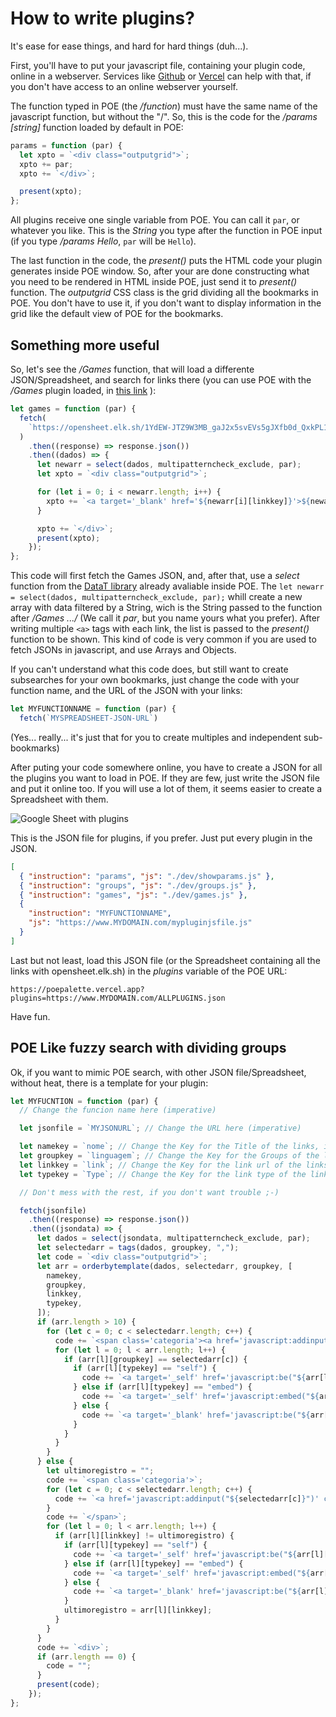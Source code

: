 # How to write plugins?

It's ease for ease things, and hard for hard things (duh...).

First, you'll have to put your javascript file, containing your plugin code, online in a webserver. Services like [Github](https://github.com) or [Vercel](https://www.vercel.app) can help with that, if you don't have access to an online webserver yourself.

The function typed in POE (the _/function_) must have the same name of the javascript function, but without the "/". So, this is the code for the _/params [string]_ function loaded by default in POE:

```js
params = function (par) {
  let xpto = `<div class="outputgrid">`;
  xpto += par;
  xpto += `</div>`;

  present(xpto);
};
```

All plugins receive one single variable from POE. You can call it `par`, or whatever you like. This is the _String_ you type after the function in POE input (if you type _/params Hello_, `par` will be `Hello`).

The last function in the code, the _present()_ puts the HTML code your plugin generates inside POE window. So, after your are done constructing what you need to be rendered in HTML inside POE, just send it to _present()_ function. The _outputgrid_ CSS class is the grid dividing all the bookmarks in POE. You don't have to use it, if you don't want to display information in the grid like the default view of POE for the bookmarks.

## Something more useful

So, let's see the _/Games_ function, that will load a differente JSON/Spreadsheet, and search for links there (you can use POE with the _/Games_ plugin loaded, in [this link](https://poepalette.vercel.app/?plugins=https://opensheet.elk.sh/1gvNjBqO-8ji2Y52MqllpLWatwXltqzCb99i-D0kgXL4/Custom) ):

```js
let games = function (par) {
  fetch(
    `https://opensheet.elk.sh/1YdEW-JTZ9W3MB_gaJ2x5svEVs5gJXfb0d_QxkPL16d4/List`
  )
    .then((response) => response.json())
    .then((dados) => {
      let newarr = select(dados, multipatterncheck_exclude, par);
      let xpto = `<div class="outputgrid">`;

      for (let i = 0; i < newarr.length; i++) {
        xpto += `<a target='_blank' href='${newarr[i][linkkey]}'>${newarr[i].game}`;
      }

      xpto += `</div>`;
      present(xpto);
    });
};
```

This code will first fetch the Games JSON, and, after that, use a _select_ function from the [DataT library](https://github.com/ranoya/DataT) already avaliable inside POE. The `let newarr = select(dados, multipatterncheck_exclude, par);` whill create a new array with data filtered by a String, wich is the String passed to the function after _/Games .../_ (We call it _par_, but you name yours what you prefer). After writing multiple `<a>` tags with each link, the list is passed to the _present()_ function to be shown. This kind of code is very common if you are used to fetch JSONs in javascript, and use Arrays and Objects.

If you can't understand what this code does, but still want to create subsearches for your own bookmarks, just change the code with your function name, and the URL of the JSON with your links:

```js
let MYFUNCTIONNAME = function (par) {
  fetch(`MYSPREADSHEET-JSON-URL`)

```

(Yes... really... it's just that for you to create multiples and independent sub-bookmarks)

After puting your code somewhere online, you have to create a JSON for all the plugins you want to load in POE.
If they are few, just write the JSON file and put it online too. If you will use a lot of them, it seems easier to create a Spreadsheet with them.

![Google Sheet with plugins](https://poepalette.vercel.app/docs/googlesheetpluginsimg.png)

This is the JSON file for plugins, if you prefer. Just put every plugin in the JSON.

```json
[
  { "instruction": "params", "js": "./dev/showparams.js" },
  { "instruction": "groups", "js": "./dev/groups.js" },
  { "instruction": "games", "js": "./dev/games.js" },
  {
    "instruction": "MYFUNCTIONNAME",
    "js": "https://www.MYDOMAIN.com/mypluginjsfile.js"
  }
]
```

Last but not least, load this JSON file (or the Spreadsheet containing all the links with opensheet.elk.sh) in the _plugins_ variable of the POE URL:

`https://poepalette.vercel.app?plugins=https://www.MYDOMAIN.com/ALLPLUGINS.json`

Have fun.

## POE Like fuzzy search with dividing groups

Ok, if you want to mimic POE search, with other JSON file/Spreadsheet, without heat, there is a template for your plugin:

```js
let MYFUCNTION = function (par) {
  // Change the funcion name here (imperative)

  let jsonfile = `MYJSONURL`; // Change the URL here (imperative)

  let namekey = `nome`; // Change the Key for the Title of the links, if needed
  let groupkey = `linguagem`; // Change the Key for the Groups of the links, if needed
  let linkkey = `link`; // Change the Key for the link url of the links, if needed
  let typekey = `Type`; // Change the Key for the link type of the links, if needed

  // Don't mess with the rest, if you don't want trouble ;-)

  fetch(jsonfile)
    .then((response) => response.json())
    .then((jsondata) => {
      let dados = select(jsondata, multipatterncheck_exclude, par);
      let selectedarr = tags(dados, groupkey, ",");
      let code = `<div class="outputgrid">`;
      let arr = orderbytemplate(dados, selectedarr, groupkey, [
        namekey,
        groupkey,
        linkkey,
        typekey,
      ]);
      if (arr.length > 10) {
        for (let c = 0; c < selectedarr.length; c++) {
          code += `<span class='categoria'><a href='javascript:addinput("${selectedarr[c]}")' class='grouplink'>${selectedarr[c]}</a></span>`;
          for (let l = 0; l < arr.length; l++) {
            if (arr[l][groupkey] == selectedarr[c]) {
              if (arr[l][typekey] == "self") {
                code += `<a target='_self' href='javascript:be("${arr[l][linkkey]}"); toggle("poeinst");' class='linksrecursos'>${arr[l][namekey]}</a>`;
              } else if (arr[l][typekey] == "embed") {
                code += `<a target='_self' href='javascript:embed("${arr[l][linkkey]}")' class='linksrecursos'>${arr[l][namekey]}</a>`;
              } else {
                code += `<a target='_blank' href='javascript:be("${arr[l][linkkey]}"); toggle("poeinst");' class='linksrecursos'>${arr[l][namekey]}</a>`;
              }
            }
          }
        }
      } else {
        let ultimoregistro = "";
        code += `<span class='categoria'>`;
        for (let c = 0; c < selectedarr.length; c++) {
          code += `<a href='javascript:addinput("${selectedarr[c]}")' class='grouplink'>${selectedarr[c]}</a> • `;
        }
        code += `</span>`;
        for (let l = 0; l < arr.length; l++) {
          if (arr[l][linkkey] != ultimoregistro) {
            if (arr[l][typekey] == "self") {
              code += `<a target='_self' href='javascript:be("${arr[l][linkkey]}"); toggle("poeinst");' class='linksrecursos'>${arr[l][namekey]}</a>`;
            } else if (arr[l][typekey] == "embed") {
              code += `<a target='_self' href='javascript:embed("${arr[l][linkkey]}")' class='linksrecursos'>${arr[l][namekey]}</a>`;
            } else {
              code += `<a target='_blank' href='javascript:be("${arr[l][linkkey]}"); toggle("poeinst");' class='linksrecursos'>${arr[l][namekey]}</a>`;
            }
            ultimoregistro = arr[l][linkkey];
          }
        }
      }
      code += `<div>`;
      if (arr.length == 0) {
        code = "";
      }
      present(code);
    });
};
```
